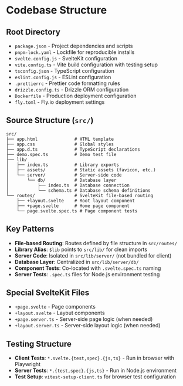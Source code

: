 # Codebase Structure

## Root Directory
- `package.json` - Project dependencies and scripts
- `pnpm-lock.yaml` - Lockfile for reproducible installs
- `svelte.config.js` - SvelteKit configuration
- `vite.config.ts` - Vite build configuration with testing setup
- `tsconfig.json` - TypeScript configuration
- `eslint.config.js` - ESLint configuration
- `.prettierrc` - Prettier code formatting rules
- `drizzle.config.ts` - Drizzle ORM configuration
- `Dockerfile` - Production deployment configuration
- `fly.toml` - Fly.io deployment settings

## Source Structure (`src/`)
```
src/
├── app.html              # HTML template
├── app.css               # Global styles
├── app.d.ts              # TypeScript declarations
├── demo.spec.ts          # Demo test file
├── lib/
│   ├── index.ts          # Library exports
│   ├── assets/           # Static assets (favicon, etc.)
│   └── server/           # Server-side code
│       └── db/           # Database layer
│           ├── index.ts  # Database connection
│           └── schema.ts # Database schema definitions
└── routes/               # SvelteKit file-based routing
    ├── +layout.svelte    # Root layout component
    ├── +page.svelte      # Home page component
    └── page.svelte.spec.ts # Page component tests
```

## Key Patterns
- **File-based Routing**: Routes defined by file structure in `src/routes/`
- **Library Alias**: `$lib` points to `src/lib/` for clean imports
- **Server Code**: Isolated in `src/lib/server/` (not bundled for client)
- **Database Layer**: Centralized in `src/lib/server/db/`
- **Component Tests**: Co-located with `.svelte.spec.ts` naming
- **Server Tests**: `.spec.ts` files for Node.js environment testing

## Special SvelteKit Files
- `+page.svelte` - Page components
- `+layout.svelte` - Layout components
- `+page.server.ts` - Server-side page logic (when needed)
- `+layout.server.ts` - Server-side layout logic (when needed)

## Testing Structure
- **Client Tests**: `*.svelte.{test,spec}.{js,ts}` - Run in browser with Playwright
- **Server Tests**: `*.{test,spec}.{js,ts}` - Run in Node.js environment
- **Test Setup**: `vitest-setup-client.ts` for browser test configuration